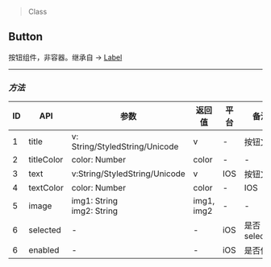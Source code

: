 > Class

## Button

按钮组件，非容器。继承自 -> [Label](label.html)

---

### *方法*


| ID   | API        | 参数                             | 返回值        | 平台   | 备注         |
| ---- | ---------- | ------------------------------ | ---------- | ---- | ---------- |
| 1    | title      | v: String/StyledString/Unicode | v          | -    | 按钮文字       |
| 2    | titleColor | color: Number                  | color      | -    | -          |
| 3    | text       | v:String/StyledString/Unicode  | v          | IOS  | 按钮文字       |
| 4    | textColor  | color: Number                  | color      | -    | IOS        |
| 5    | image      | img1: String<br/> img2: String | img1, img2 | -    | -          |
| 6    | selected   | -                              | -          | iOS  | 是否selected |
| 6    | enabled    | -                              | -          | iOS  | 是否使能       |

